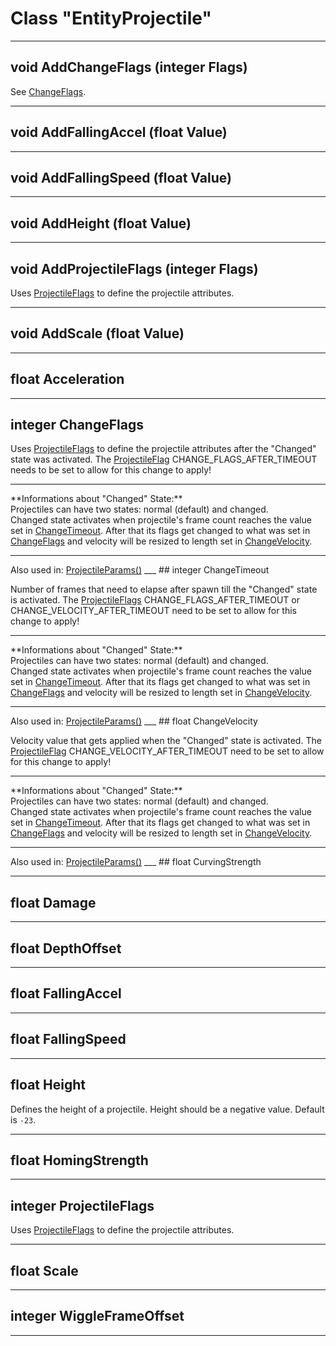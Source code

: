 # Class "EntityProjectile"
___ 
## void AddChangeFlags (integer Flags)

See <a class="el" href="#a6c5a69141dc132104776d0aa4ce8691e">ChangeFlags</a>.
___ 
## void AddFallingAccel (float Value)

___ 
## void AddFallingSpeed (float Value)

___ 
## void AddHeight (float Value)

___ 
## void AddProjectileFlags (integer Flags)

Uses <a class="el" href="group__enums.html#ga0302119ed82822df78af258ee457e6a6">ProjectileFlags</a> to define the projectile attributes.
___ 
## void AddScale (float Value)

___ 
## float Acceleration

___ 
## integer ChangeFlags

Uses <a class="el" href="group__enums.html#ga0302119ed82822df78af258ee457e6a6">ProjectileFlags</a> to define the projectile attributes after the "Changed" state was activated.
The <a class="el" href="group__enums.html#ga0302119ed82822df78af258ee457e6a6">ProjectileFlag</a> CHANGE_FLAGS_AFTER_TIMEOUT needs to be set to allow for this change to apply!
<hr/>
**Informations about "Changed" State:**<br/>Projectiles can have two states: normal (default) and changed.<br/>
Changed state activates when projectile's frame count reaches the value set in <a class="el" href="#adc75976b47b0121d4faf956ee61f2a8d">ChangeTimeout</a>. After that its flags get changed to what was set in <a class="el" href="#a6c5a69141dc132104776d0aa4ce8691e">ChangeFlags</a> and velocity will be resized to length set in <a class="el" href="#adf22f7bcbe0ffbd7346ede9431c83df1">ChangeVelocity</a>.
<hr/>
Also used in: <a class="el" href="class_projectile_params.html#a94280d115acf598bf9f751da3f815a8c">ProjectileParams()</a>
___ 
## integer ChangeTimeout

Number of frames that need to elapse after spawn till the "Changed" state is activated.
The <a class="el" href="group__enums.html#ga0302119ed82822df78af258ee457e6a6">ProjectileFlags</a> CHANGE_FLAGS_AFTER_TIMEOUT or CHANGE_VELOCITY_AFTER_TIMEOUT need to be set to allow for this change to apply!
<hr/>
**Informations about "Changed" State:**<br/>Projectiles can have two states: normal (default) and changed.<br/>
Changed state activates when projectile's frame count reaches the value set in <a class="el" href="#adc75976b47b0121d4faf956ee61f2a8d">ChangeTimeout</a>. After that its flags get changed to what was set in <a class="el" href="#a6c5a69141dc132104776d0aa4ce8691e">ChangeFlags</a> and velocity will be resized to length set in <a class="el" href="#adf22f7bcbe0ffbd7346ede9431c83df1">ChangeVelocity</a>.
<hr/>
Also used in: <a class="el" href="class_projectile_params.html#a6738cae72bddb5bbc087f215f7f08bd2">ProjectileParams()</a>
___ 
## float ChangeVelocity

Velocity value that gets applied when the "Changed" state is activated.
The <a class="el" href="group__enums.html#ga0302119ed82822df78af258ee457e6a6">ProjectileFlag</a> CHANGE_VELOCITY_AFTER_TIMEOUT need to be set to allow for this change to apply!
<hr/>
**Informations about "Changed" State:**<br/>Projectiles can have two states: normal (default) and changed.<br/>
Changed state activates when projectile's frame count reaches the value set in <a class="el" href="#adc75976b47b0121d4faf956ee61f2a8d">ChangeTimeout</a>. After that its flags get changed to what was set in <a class="el" href="#a6c5a69141dc132104776d0aa4ce8691e">ChangeFlags</a> and velocity will be resized to length set in <a class="el" href="#adf22f7bcbe0ffbd7346ede9431c83df1">ChangeVelocity</a>.
<hr/>
Also used in: <a class="el" href="class_projectile_params.html#a8d480667cf7ba94ee10bbb9dcc008c6f">ProjectileParams()</a>
___ 
## float CurvingStrength

___ 
## float Damage

___ 
## float DepthOffset

___ 
## float FallingAccel

___ 
## float FallingSpeed

___ 
## float Height

Defines the height of a projectile. Height should be a negative value. Default is <code>-23</code>.
___ 
## float HomingStrength

___ 
## integer ProjectileFlags

Uses <a class="el" href="group__enums.html#ga0302119ed82822df78af258ee457e6a6">ProjectileFlags</a> to define the projectile attributes.
___ 
## float Scale

___ 
## integer WiggleFrameOffset

___ 
